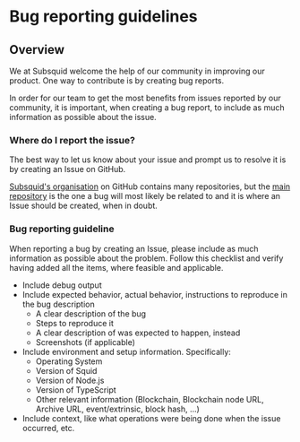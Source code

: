 # Bug reporting guidelines

## Overview

We at Subsquid welcome the help of our community in improving our product. One way to contribute is by creating bug reports.

In order for our team to get the most benefits from issues reported by our community, it is important, when creating a bug report, to include as much information as possible about the issue.

### Where do I report the issue?

The best way to let us know about your issue and prompt us to resolve it is by creating an Issue on GitHub.

[Subsquid's organisation](https://github.com/subsquid) on GitHub contains many repositories, but the [main repository](https://github.com/subsquid/squid) is the one a bug will most likely be related to and it is where an Issue should be created, when in doubt.

### Bug reporting guideline

When reporting a bug by creating an Issue, please include as much information as possible about the problem. Follow this checklist and verify having added all the items, where feasible and applicable.

* Include debug output
* Include expected behavior, actual behavior, instructions to reproduce in the bug description
  * A clear description of the bug
  * Steps to reproduce it
  * A clear description of was expected to happen, instead
  * Screenshots (if applicable)
* Include environment and setup information. Specifically:
  * Operating System
  * Version of Squid
  * Version of Node.js
  * Version of TypeScript
  * Other relevant information (Blockchain, Blockchain node URL, Archive URL, event/extrinsic, block hash, ...)
* Include context, like what operations were being done when the issue occurred, etc.
